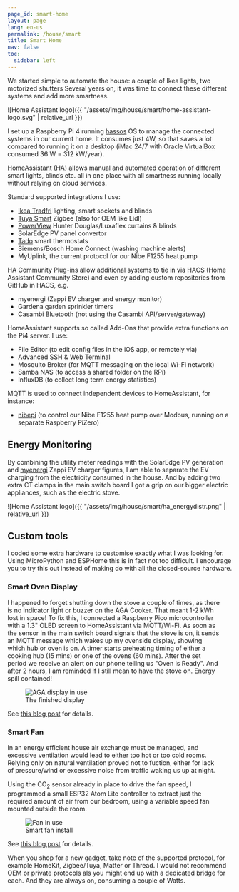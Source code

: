 ```yaml
---
page_id: smart-home
layout: page
lang: en-us
permalink: /house/smart
title: Smart Home
nav: false
toc:
  sidebar: left
---
```


We started simple to automate the house: a couple of Ikea lights, two motorized shutters 
Several years on, it was time to connect these different systems and add more smartness.

![Home Assistant logo]({{ "/assets/img/house/smart/home-assistant-logo.svg" | relative_url }})

I set up a Raspberry Pi 4 running [hassos](https://www.home-assistant.io/) OS to manage the connected systems in our current home.
It consumes just 4W, so that saves a lot compared to running it on a desktop (iMac 24/7 with Oracle VirtualBox consumed 36 W = 312 kW/year).

[HomeAssistant](https://www.home-assistant.io/) (HA) allows manual and automated operation of different smart lights, blinds etc. all in one place with all smartness running locally without relying on cloud services.

Standard supported integrations I use:

- [Ikea Tradfri](https://www.home-assistant.io/integrations/tradfri/) lighting, smart sockets and blinds
- [Tuya Smart](https://www.home-assistant.io/integrations/tuya/) Zigbee (also for OEM like Lidl)
- [PowerView](https://www.home-assistant.io/integrations/hunterdouglas_powerview/) Hunter Douglas/Luxaflex curtains & blinds
- SolarEdge PV panel convertor
- [Tado](https://www.home-assistant.io/integrations/tado/) smart thermostats
- Siemens/Bosch Home Connect (washing machine alerts)
- MyUplink, the current protocol for our Nibe F1255 heat pump

HA Community Plug-ins allow additional systems to tie in via HACS (Home Assistant Community Store) and even by adding custom repositories from GitHub in HACS, e.g.

- myenergi (Zappi EV charger and energy monitor)
- Gardena garden sprinkler timers
- Casambi Bluetooth (not using the Casambi API/server/gateway)

HomeAssistant supports so called Add-Ons that provide extra functions on the Pi4 server. I use:

- File Editor (to edit config files in the iOS app, or remotely via)
- Advanced SSH & Web Terminal
- Mosquito Broker (for MQTT messaging on the local Wi-Fi network)
- Samba NAS (to access a shared folder on the RPi)
- InfluxDB (to collect long term energy statistics)

MQTT is used to connect independent devices to HomeAssistant, for instance:
- [nibepi](https://github.com/anerdins/nibepi) (to control our Nibe F1255 heat pump over Modbus, running on a separate Raspberry PiZero)

## Energy Monitoring

By combining the utility meter readings with the SolarEdge PV generation and [myenergi](https://www.myenergi.com) Zappi EV charger figures, I am able to separate the EV charging from the electricity consumed in the house. And by adding two extra CT clamps in the main switch board I got a grip on our bigger electric appliances, such as the electric stove.

![Home Assistant logo]({{ "/assets/img/house/smart/ha_energydistr.png" | relative_url }})

## Custom tools

I coded some extra hardware to customise exactly what I was looking for. Using MicroPython and ESPHome this is in fact not too difficult. I encourage you to try this out instead of making do with all the closed-source hardware.

<div class="card mx-auto mb-3 p-3" style="max-width: 95%;">

<h3 id="oven">Smart Oven Display</h3>

<p>I happened to forget shutting down the stove a couple of times, as there is no indicator light or buzzer on the AGA Cooker. That meant 1-2 kWh lost in space! To fix this, I connected a Raspberry Pico microcontroller with a 1.3" OLED screen to HomeAssistant via MQTT/Wi-Fi. As soon as the sensor in the main switch board signals that the stove is on, it sends an MQTT message which wakes up  my ovenside display, showing which hub or oven is on. A timer starts preheating timing of either a cooking hub (15 mins) or one of the ovens (60 mins). After the set period we receive an alert on our phone telling us "Oven is Ready". And after 2 hours, I am reminded if I still mean to have the stove on. Energy spill contained!</p>

<figure><img src='{{ "/assets/img/house/smart/aga/agadisplay_IMG9388.jpg" | relative_url }}' alt="AGA display in use" class='img-fluid'><figcaption class="kleiner">The finished display</figcaption></figure>

<p>See <a href='{{ "/blog/2024/smartovendisplay" | relative_url }}'>this blog post</a> for details.</p>
</div>

<div class="card mx-auto mb-3 p-3" style="max-width: 95%;">

<h3 id="fan">Smart Fan</h3>

<p>In an energy efficient house air exchange must be managed, and excessive ventilation would lead to either too hot or too cold rooms. Relying only on natural ventilation proved not to fuction, either for lack of pressure/wind or excessive noise from traffic waking us up at night.<br>

Using the CO<sub>2</sub> sensor already in place to drive the fan speed, I programmed a small ESP32 Atom Lite controller to extract just the required amount of air from our bedroom, using a variable speed fan mounted outside the room.</p>

<figure><img src='{{ "/assets/img/house/smart/whisper/whisper_complete.jpg" | relative_url }}' alt="Fan in use" class='img-fluid'><figcaption class="kleiner">Smart fan install</figcaption></figure>

<p>See <a href='{{ "/blog/2024/whisper-fan" | relative_url }}'>this blog post</a> for details.</p>
</div>

When you shop for a new gadget, take note of the supported protocol, for example HomeKit, Zigbee/Tuya, Matter or Thread. I would not recommend OEM or private protocols als you might end up with a dedicated bridge for each. And they are always on, consuming a couple of Watts.

